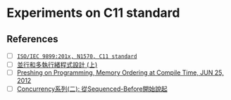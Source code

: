 # Experiments on C11 standard

## References
- [ ] [`ISO/IEC 9899:201x, N1570, C11 standard`](http://www.open-std.org/jtc1/sc22/wg14/www/docs/n1570.pdf)
- [ ] [並行和多執行緒程式設計 (上)](https://www.youtube.com/watch?v=i23aGY2173g)
- [ ] [Preshing on Programming, Memory Ordering at Compile Time, JUN 25, 2012](https://preshing.com/20120625/memory-ordering-at-compile-time/)
- [ ] [Concurrency系列(二): 從Sequenced-Before開始說起](http://opass.logdown.com/posts/788206-concurrency-series-2-starting-from-sequenced-before)
